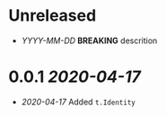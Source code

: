 # Unreleased

- _YYYY-MM-DD_ **BREAKING** descrition

# 0.0.1 _2020-04-17_

- _2020-04-17_ Added `t.Identity`
